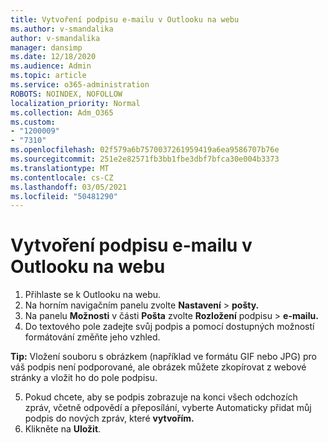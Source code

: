 ```yaml
---
title: Vytvoření podpisu e-mailu v Outlooku na webu
ms.author: v-smandalika
author: v-smandalika
manager: dansimp
ms.date: 12/18/2020
ms.audience: Admin
ms.topic: article
ms.service: o365-administration
ROBOTS: NOINDEX, NOFOLLOW
localization_priority: Normal
ms.collection: Adm_O365
ms.custom:
- "1200009"
- "7310"
ms.openlocfilehash: 02f579a6b7570037261959419a6ea9586707b76e
ms.sourcegitcommit: 251e2e82571fb3bb1fbe3dbf7bfca30e004b3373
ms.translationtype: MT
ms.contentlocale: cs-CZ
ms.lasthandoff: 03/05/2021
ms.locfileid: "50481290"
---
```

# <a name="create-an-email-signature-in-outlook-on-the-web"></a>Vytvoření podpisu e-mailu v Outlooku na webu

1. Přihlaste se k Outlooku na webu.
2. Na horním navigačním panelu zvolte **Nastavení**  >  **pošty.**
3. Na panelu **Možnosti** v části **Pošta** zvolte **Rozložení** podpisu  >  **e-mailu.**
4. Do textového pole zadejte svůj podpis a pomocí dostupných možností formátování změňte jeho vzhled.

**Tip:** Vložení souboru s obrázkem (například ve formátu GIF nebo JPG) pro váš podpis není podporované, ale obrázek můžete zkopírovat z webové stránky a vložit ho do pole podpisu.

5. Pokud chcete, aby se podpis zobrazuje na konci všech odchozích zpráv, včetně odpovědí a přeposílání, vyberte Automaticky přidat můj podpis do nových zpráv, které **vytvořím.**
6. Klikněte na **Uložit**.
